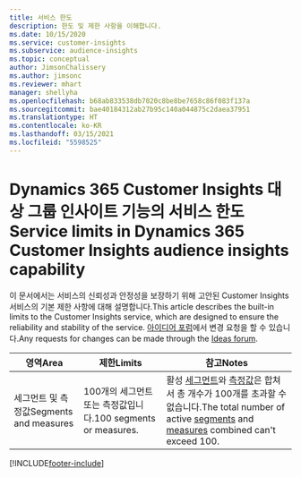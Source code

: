 ```yaml
---
title: 서비스 한도
description: 한도 및 제한 사항을 이해합니다.
ms.date: 10/15/2020
ms.service: customer-insights
ms.subservice: audience-insights
ms.topic: conceptual
author: JimsonChalissery
ms.author: jimsonc
ms.reviewer: mhart
manager: shellyha
ms.openlocfilehash: b68ab833538db7020c8be8be7658c86f083f137a
ms.sourcegitcommit: bae40184312ab27b95c140a044875c2daea37951
ms.translationtype: HT
ms.contentlocale: ko-KR
ms.lasthandoff: 03/15/2021
ms.locfileid: "5598525"
---
```

# <a name="service-limits-in-dynamics-365-customer-insights-audience-insights-capability"></a><span data-ttu-id="e80d7-103">Dynamics 365 Customer Insights 대상 그룹 인사이트 기능의 서비스 한도</span><span class="sxs-lookup"><span data-stu-id="e80d7-103">Service limits in Dynamics 365 Customer Insights audience insights capability</span></span>

<span data-ttu-id="e80d7-104">이 문서에서는 서비스의 신뢰성과 안정성을 보장하기 위해 고안된 Customer Insights 서비스의 기본 제한 사항에 대해 설명합니다.</span><span class="sxs-lookup"><span data-stu-id="e80d7-104">This article describes the built-in limits to the Customer Insights service, which are designed to ensure the reliability and stability of the service.</span></span> <span data-ttu-id="e80d7-105">[아이디어 포럼](https://go.microsoft.com/fwlink/?linkid=2074172)에서 변경 요청을 할 수 있습니다.</span><span class="sxs-lookup"><span data-stu-id="e80d7-105">Any requests for changes can be made through the [Ideas forum](https://go.microsoft.com/fwlink/?linkid=2074172).</span></span> 
 
| <span data-ttu-id="e80d7-106">영역</span><span class="sxs-lookup"><span data-stu-id="e80d7-106">Area</span></span>  | <span data-ttu-id="e80d7-107">제한</span><span class="sxs-lookup"><span data-stu-id="e80d7-107">Limits</span></span>  | <span data-ttu-id="e80d7-108">참고</span><span class="sxs-lookup"><span data-stu-id="e80d7-108">Notes</span></span> |
|-------------|---------------------------------------------------------------------|---------------------------------------------------------------------|
| <span data-ttu-id="e80d7-109">세그먼트 및 측정값</span><span class="sxs-lookup"><span data-stu-id="e80d7-109">Segments and measures</span></span> | <span data-ttu-id="e80d7-110">100개의 세그먼트 또는 측정값입니다.</span><span class="sxs-lookup"><span data-stu-id="e80d7-110">100 segments or measures.</span></span> | <span data-ttu-id="e80d7-111">활성 [세그먼트](segments.md)와 [측정값](measures.md)은 합쳐서 총 개수가 100개를 초과할 수 없습니다.</span><span class="sxs-lookup"><span data-stu-id="e80d7-111">The total number of active [segments](segments.md) and [measures](measures.md) combined can't exceed 100.</span></span>  |


[!INCLUDE[footer-include](../includes/footer-banner.md)]